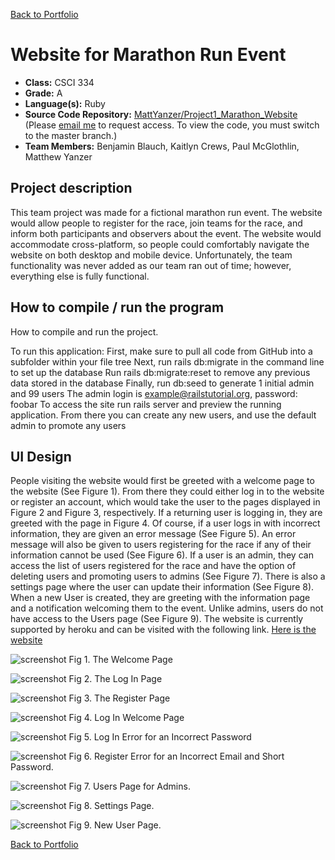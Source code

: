 [Back to Portfolio](./)

Website for Marathon Run Event
===============

-   **Class:** CSCI 334
-   **Grade:** A
-   **Language(s):** Ruby
-   **Source Code Repository:** [MattYanzer/Project1_Marathon_Website](https://github.com/MattYanzer/Project1_Marathon_Website)  
    (Please [email me](mailto:mcyanzer@csustudent.net?subject=GitHub%20Access) to request access. To view the code, you must switch to the master branch.)
-   **Team Members:** Benjamin Blauch, Kaitlyn Crews, Paul McGlothlin, Matthew Yanzer 

## Project description

This team project was made for a fictional marathon run event. The website would allow people to register for the race, join teams for the race, and inform both participants and observers about the event. The website would accommodate cross-platform, so people could comfortably navigate the website on both desktop and mobile device. Unfortunately, the team functionality was never added as our team ran out of time; however, everything else is fully functional.

## How to compile / run the program

How to compile and run the project.

To run this application: First, make sure to pull all code from GitHub into a subfolder within your file tree Next, run rails db:migrate in the command line to set up the database Run rails db:migrate:reset to remove any previous data stored in the database Finally, run db:seed to generate 1 initial admin and 99 users The admin login is example@railstutorial.org, password: foobar To access the site run rails server and preview the running application. From there you can create any new users, and use the default admin to promote any users

## UI Design

People visiting the website would first be greeted with a welcome page to the website (See Figure 1). From there they could either log in to the website or register an account, which would take the user to the pages displayed in Figure 2 and Figure 3, respectively. If a returning user is logging in, they are greeted with the page in Figure 4. Of course, if a user logs in with incorrect information, they are given an error message (See Figure 5). An error message will also be given to users registering for the race if any of their information cannot be used (See Figure 6). If a user is an admin, they can access the list of users registered for the race and have the option of deleting users and promoting users to admins (See Figure 7). There is also a settings page where the user can update their information (See Figure 8). When a new User is created, they are greeting with the information page and a notification welcoming them to the event. Unlike admins, users do not have access to the Users page (See Figure 9). The website is currently supported by heroku and can be visited with the following link. [Here is the website](http://gentle-caverns-07357.herokuapp.com/)

![screenshot](images/HomePage.PNG)
Fig 1. The Welcome Page

![screenshot](images/LogInPage.PNG)
Fig 2. The Log In Page

![screenshot](images/RegisterPage.PNG)
Fig 3. The Register Page

![screenshot](images/AdminUsers.PNG)
Fig 4. Log In Welcome Page

![screenshot](images/LogInError.PNG)
Fig 5. Log In Error for an Incorrect Password

![screenshot](images/RegisterError.PNG)
Fig 6. Register Error for an Incorrect Email and Short Password.

![screenshot](images/UsersPage.PNG)
Fig 7. Users Page for Admins.

![screenshot](images/Settings.PNG)
Fig 8. Settings Page.

![screenshot](images/NewUser.PNG)
Fig 9. New User Page.

[Back to Portfolio](./)
